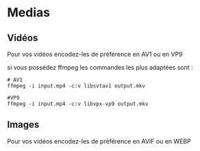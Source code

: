 # Medias

## Vidéos

Pour vos vidéos encodez-les de préférence en AV1 ou en VP9

si vous possédez ffmpeg les commandes les plus adaptées sont :

```
# AV1
ffmpeg -i input.mp4 -c:v libsvtav1 output.mkv

#VP9
ffmpeg -i input.mp4 -c:v libvpx-vp9 output.mkv
```

## Images

Pour vos vidéos encodez-les de préférence en AVIF ou en WEBP
